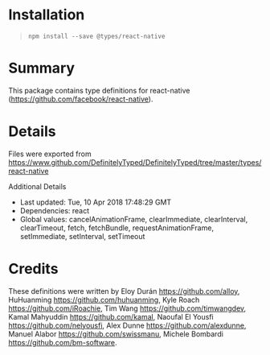 # Installation
> `npm install --save @types/react-native`

# Summary
This package contains type definitions for react-native (https://github.com/facebook/react-native).

# Details
Files were exported from https://www.github.com/DefinitelyTyped/DefinitelyTyped/tree/master/types/react-native

Additional Details
 * Last updated: Tue, 10 Apr 2018 17:48:29 GMT
 * Dependencies: react
 * Global values: cancelAnimationFrame, clearImmediate, clearInterval, clearTimeout, fetch, fetchBundle, requestAnimationFrame, setImmediate, setInterval, setTimeout

# Credits
These definitions were written by Eloy Durán <https://github.com/alloy>, HuHuanming <https://github.com/huhuanming>, Kyle Roach <https://github.com/iRoachie>, Tim Wang <https://github.com/timwangdev>, Kamal Mahyuddin <https://github.com/kamal>, Naoufal El Yousfi <https://github.com/nelyousfi>, Alex Dunne <https://github.com/alexdunne>, Manuel Alabor <https://github.com/swissmanu>, Michele Bombardi <https://github.com/bm-software>.
